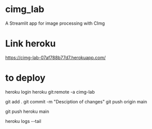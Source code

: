 # cimg_lab
A Streamlit app for image processing with CImg

# Link heroku
https://cimg-lab-07af788b77d7.herokuapp.com/

# to deploy
heroku login
heroku git:remote -a cimg-lab

git add .
git commit -m "Desciption of changes"
git push origin main

git push heroku main

heroku logs --tail
